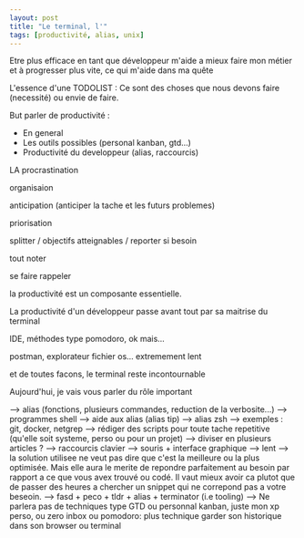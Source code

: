 ```yaml
---
layout: post
title: "Le terminal, l'"
tags: [productivité, alias, unix]
---
```


Etre plus efficace en tant que développeur m'aide a mieux faire mon métier et à progresser plus vite, ce qui m'aide dans ma quête 


L'essence d'une TODOLIST : Ce sont des choses que nous devons faire (necessité) ou envie de faire.

But parler de productivité :

- En general
- Les outils possibles (personal kanban, gtd...)
- Productivité du developpeur (alias, raccourcis)

LA procrastination

organisaion

anticipation (anticiper la tache et les futurs problemes)

priorisation

splitter / objectifs atteignables / reporter si besoin

tout noter

se faire rappeler 

la productivité est un composante essentielle.

La productivité d'un développeur passe avant tout par sa maitrise du terminal

IDE, méthodes type pomodoro, ok mais...

postman, explorateur fichier os... extremement lent

et de toutes facons, le terminal reste incontournable

Aujourd'hui, je vais vous parler du rôle important


--> alias (fonctions, plusieurs commandes, reduction de la verbosite...)
--> programmes shell
--> aide aux alias (alias tip)
--> alias zsh
--> exemples : git, docker, netgrep
--> rédiger des scripts pour toute tache repetitive (qu'elle soit systeme, perso ou pour un projet)
--> diviser en plusieurs articles ?
--> raccourcis clavier
--> souris + interface graphique --> lent
--> la solution utilisee ne veut pas dire que c'est la meilleure ou la plus optimisée. Mais elle aura le merite de repondre parfaitement au besoin par rapport a ce que vous avex trouvé ou codé. Il vaut mieux avoir ca plutot que de passer des heures a chercher un snippet qui ne correpond pas a votre beseoin.
--> fasd + peco + tldr + alias + terminator (i.e tooling)
--> Ne parlera pas de techniques type GTD ou personnal kanban, juste mon xp perso, ou zero inbox ou pomodoro: plus technique
garder son historique dans son browser ou terminal
